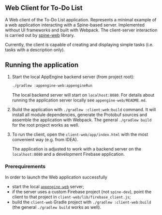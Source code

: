 ## Web Client for To-Do List

A Web client of the To-Do List application. Represents a minimal example of a web application
interacting with a Spine-based server. Implemented without UI frameworks and built with Webpack.
The client-server interaction is carried out by [spine-web](https://www.npmjs.com/package/spine-web) library.

Currently, the client is capable of creating and displaying simple tasks (i.e. tasks with 
a description only).

## Running the application

1. Start the local AppEngine backend server (from project root):
    ```bash
    ./gradlew :appengine-web:appengineRun
    ```
    The local backend server will start on `localhost:8080`. For details about running the
    application server locally see `appengine-web/README.md`. 
2. Build the application with `./gradlew :client:web:build` command. It will install all module
   dependencies, generate the Protobuf sources and assemble the application with Webpack. The general
   `./gradlew build` for the root project works as well.
3. To run the client, open the `client-web/app/index.html` with the most convenient 
   way (e.g. from IDEA).
    
   The application is adjusted to work with a backend server on the `localhost:8080` and a
   development Firebase application.

### Prerequirements

In order to launch the Web application successfully
 - start the local [`appengine-web`](../deployment/appengine-web/README.md) server;
 - if the server uses a custom Firebase project (not `spine-dev`), point the client to that project
 in `client-web/lib/firebase_client.js`;
 - build the `client-web` Gradle project with `./gradlew :client-web:build` (the general 
 `./gradlew build` works as well).
